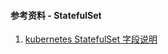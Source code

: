 #### 参考资料 - StatefulSet

1. [kubernetes StatefulSet 字段说明](https://kubernetes.io/docs/reference/generated/kubernetes-api/v1.21/#statefulset-v1-apps)
